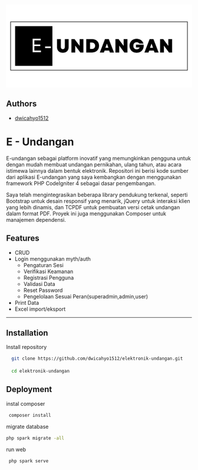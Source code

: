 
![Logo](./documentation/logo_large.jpg)


## Authors

- [dwicahyo1512](https://github.com/dwicahyo1512)


# E - Undangan

E-undangan sebagai platform inovatif yang memungkinkan pengguna untuk dengan mudah membuat undangan pernikahan, ulang tahun, atau acara istimewa lainnya dalam bentuk elektronik. Repositori ini berisi kode sumber dari aplikasi E-undangan yang saya kembangkan dengan menggunakan framework PHP CodeIgniter 4 sebagai dasar pengembangan.

Saya telah mengintegrasikan beberapa library pendukung terkenal, seperti Bootstrap untuk desain responsif yang menarik, jQuery untuk interaksi klien yang lebih dinamis, dan TCPDF untuk pembuatan versi cetak undangan dalam format PDF. Proyek ini juga menggunakan Composer untuk manajemen dependensi.

## Features

- CRUD
- Login menggunakan myth/auth
  - Pengaturan Sesi
  - Verifikasi Keamanan
  - Registrasi Pengguna
  - Validasi Data
  - Reset Password
  - Pengelolaan Sesuai Peran(superadmin,admin,user) 
- Print Data
- Excel import/eksport
---



## Installation

Install repository

```bash
  git clone https://github.com/dwicahyo1512/elektronik-undangan.git

  cd elektronik-undangan
```
    
## Deployment

instal composer

```bash
 composer install
```
migrate database

```bash
php spark migrate -all
```
run web

```bash
 php spark serve
```


